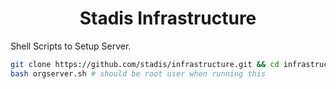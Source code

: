 <div align="center">
<h1>Stadis Infrastructure<br>
</h1></div>

Shell Scripts to Setup Server.

```bash
git clone https://github.com/stadis/infrastructure.git && cd infrastructure/src
bash orgserver.sh # should be root user when running this
```
